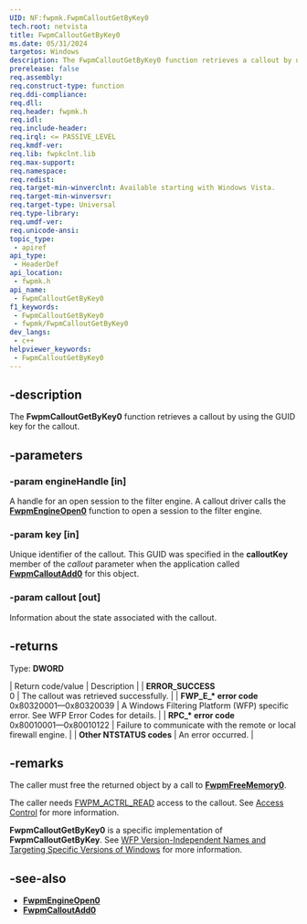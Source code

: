 ```yaml
---
UID: NF:fwpmk.FwpmCalloutGetByKey0
tech.root: netvista
title: FwpmCalloutGetByKey0
ms.date: 05/31/2024
targetos: Windows
description: The FwpmCalloutGetByKey0 function retrieves a callout by using the GUID key for the callout.
prerelease: false
req.assembly: 
req.construct-type: function
req.ddi-compliance: 
req.dll: 
req.header: fwpmk.h
req.idl: 
req.include-header: 
req.irql: <= PASSIVE_LEVEL
req.kmdf-ver: 
req.lib: fwpkclnt.lib
req.max-support: 
req.namespace: 
req.redist: 
req.target-min-winverclnt: Available starting with Windows Vista.
req.target-min-winversvr: 
req.target-type: Universal
req.type-library: 
req.umdf-ver: 
req.unicode-ansi: 
topic_type:
 - apiref
api_type:
 - HeaderDef
api_location:
 - fwpmk.h
api_name:
 - FwpmCalloutGetByKey0
f1_keywords:
 - FwpmCalloutGetByKey0
 - fwpmk/FwpmCalloutGetByKey0
dev_langs:
 - c++
helpviewer_keywords:
 - FwpmCalloutGetByKey0
---
```


## -description

The **FwpmCalloutGetByKey0** function retrieves a callout by using the GUID key for the callout.

## -parameters

### -param engineHandle [in]

A handle for an open session to the filter engine. A callout driver calls the **[FwpmEngineOpen0](nf-fwpmk-fwpmengineopen0.md)** function to open a session to the filter engine.

### -param key [in]

Unique identifier of the callout. This GUID was specified in the **calloutKey** member of the *callout* parameter when the application called **[FwpmCalloutAdd0](nf-fwpmk-fwpmcalloutadd0.md)** for this object.

### -param callout [out]

Information about the state associated with the callout.

## -returns

Type: **DWORD**

| Return code/value | Description |
| **ERROR_SUCCESS**<br>0 | The callout was retrieved successfully. |
| **FWP_E_\* error code**<br>0x80320001—0x80320039 | A Windows Filtering Platform (WFP) specific error. See WFP Error Codes for details. |
| **RPC_\* error code**<br>0x80010001—0x80010122 | Failure to communicate with the remote or local firewall engine. |
| **Other NTSTATUS codes** | An error occurred. |

## -remarks

The caller must free the returned object by a call to **[FwpmFreeMemory0](nf-fwpmk-fwpmfreememory0.md)**.

The caller needs [FWPM_ACTRL_READ](/windows/desktop/FWP/access-right-identifiers) access to the callout. See [Access Control](/windows/desktop/FWP/access-control) for more information.

**FwpmCalloutGetByKey0** is a specific implementation of **FwpmCalloutGetByKey**. See [WFP Version-Independent Names and Targeting Specific Versions of Windows](/windows/desktop/FWP/wfp-version-independent-names-and-targeting-specific-versions-of-windows) for more information.

## -see-also

- **[FwpmEngineOpen0](nf-fwpmk-fwpmengineopen0.md)**
- **[FwpmCalloutAdd0](nf-fwpmk-fwpmcalloutadd0.md)**
